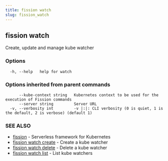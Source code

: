 ```yaml
---
title: fission watch
slug: fission_watch
---
```

## fission watch

Create, update and manage kube watcher

### Options

```
  -h, --help   help for watch
```

### Options inherited from parent commands

```
      --kube-context string   Kubernetes context to be used for the execution of Fission commands
      --server string         Server URL
  -v, --verbosity int         -v |:|: CLI verbosity (0 is quiet, 1 is the default, 2 is verbose) (default 1)
```

### SEE ALSO

* [fission](/docs/reference/fission-cli/fission/)	 - Serverless framework for Kubernetes
* [fission watch create](/docs/reference/fission-cli/fission_watch_create/)	 - Create a kube watcher
* [fission watch delete](/docs/reference/fission-cli/fission_watch_delete/)	 - Delete a kube watcher
* [fission watch list](/docs/reference/fission-cli/fission_watch_list/)	 - List kube watchers


